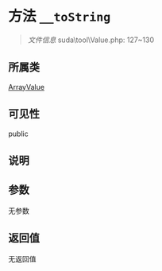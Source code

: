 # 方法 `__toString`

> *文件信息* suda\tool\Value.php: 127~130

## 所属类 

[ArrayValue](../ArrayValue.md)

## 可见性

public

## 说明



## 参数


无参数


## 返回值

无返回值
